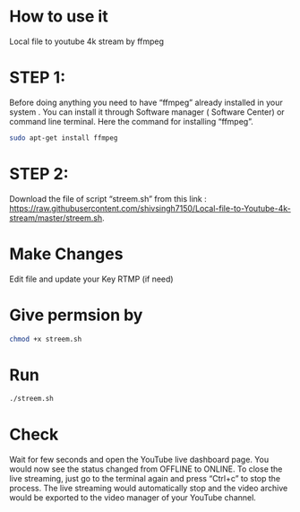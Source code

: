 # How to use it
Local file to youtube 4k stream by ffmpeg

# STEP 1:

Before doing anything you need to have “ffmpeg” already installed in your system . You can install it through Software manager ( Software Center) or command line terminal. Here the command for installing “ffmpeg”.

```bash
sudo apt-get install ffmpeg
```

# STEP 2:
Download the file of script “streem.sh” from this link : https://raw.githubusercontent.com/shivsingh7150/Local-file-to-Youtube-4k-stream/master/streem.sh.

# Make Changes

Edit file and update your Key RTMP (if need)


# Give permsion by 

```bash
chmod +x streem.sh
```

# Run

```bash
./streem.sh
```

# Check

Wait for few seconds and open the YouTube live dashboard page. You would now see the status changed from OFFLINE to ONLINE. To close the live streaming, just go to the terminal again and press “Ctrl+c” to stop the process. The live streaming would automatically stop and the video archive would be exported to the video manager of your YouTube channel.



